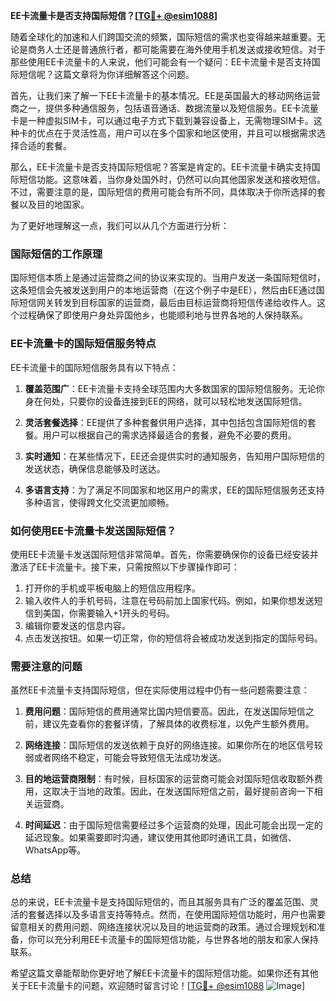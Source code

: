 **EE卡流量卡是否支持国际短信？[[TG💪+ @esim1088](https://t.me/s/esim1088)]**

随着全球化的加速和人们跨国交流的频繁，国际短信的需求也变得越来越重要。无论是商务人士还是普通旅行者，都可能需要在海外使用手机发送或接收短信。对于那些使用EE卡流量卡的人来说，他们可能会有一个疑问：EE卡流量卡是否支持国际短信呢？这篇文章将为你详细解答这个问题。

首先，让我们来了解一下EE卡流量卡的基本情况。EE是英国最大的移动网络运营商之一，提供多种通信服务，包括语音通话、数据流量以及短信服务。EE卡流量卡是一种虚拟SIM卡，可以通过电子方式下载到兼容设备上，无需物理SIM卡。这种卡的优点在于灵活性高，用户可以在多个国家和地区使用，并且可以根据需求选择合适的套餐。

那么，EE卡流量卡是否支持国际短信呢？答案是肯定的。EE卡流量卡确实支持国际短信功能。这意味着，当你身处国外时，仍然可以向其他国家发送和接收短信。不过，需要注意的是，国际短信的费用可能会有所不同，具体取决于你所选择的套餐以及目的地国家。

为了更好地理解这一点，我们可以从几个方面进行分析：

### 国际短信的工作原理

国际短信本质上是通过运营商之间的协议来实现的。当用户发送一条国际短信时，这条短信会先被发送到用户的本地运营商（在这个例子中是EE），然后由EE通过国际短信网关转发到目标国家的运营商，最后由目标运营商将短信传递给收件人。这个过程确保了即使用户身处异国他乡，也能顺利地与世界各地的人保持联系。

### EE卡流量卡的国际短信服务特点

EE卡流量卡的国际短信服务具有以下特点：

1. **覆盖范围广**：EE卡流量卡支持全球范围内大多数国家的国际短信服务。无论你身在何处，只要你的设备连接到EE的网络，就可以轻松地发送国际短信。
   
2. **灵活套餐选择**：EE提供了多种套餐供用户选择，其中包括包含国际短信的套餐。用户可以根据自己的需求选择最适合的套餐，避免不必要的费用。

3. **实时通知**：在某些情况下，EE还会提供实时的通知服务，告知用户国际短信的发送状态，确保信息能够及时送达。

4. **多语言支持**：为了满足不同国家和地区用户的需求，EE的国际短信服务还支持多种语言，使得跨文化交流更加顺畅。

### 如何使用EE卡流量卡发送国际短信？

使用EE卡流量卡发送国际短信非常简单。首先，你需要确保你的设备已经安装并激活了EE卡流量卡。接下来，只需按照以下步骤操作即可：

1. 打开你的手机或平板电脑上的短信应用程序。
2. 输入收件人的手机号码，注意在号码前加上国家代码。例如，如果你想发送短信到美国，你需要输入+1开头的号码。
3. 编辑你要发送的信息内容。
4. 点击发送按钮。如果一切正常，你的短信将会被成功发送到指定的国际号码。

### 需要注意的问题

虽然EE卡流量卡支持国际短信，但在实际使用过程中仍有一些问题需要注意：

1. **费用问题**：国际短信的费用通常比国内短信要高。因此，在发送国际短信之前，建议先查看你的套餐详情，了解具体的收费标准，以免产生额外费用。

2. **网络连接**：国际短信的发送依赖于良好的网络连接。如果你所在的地区信号较弱或者网络不稳定，可能会导致短信无法成功发送。

3. **目的地运营商限制**：有时候，目标国家的运营商可能会对国际短信收取额外费用，这取决于当地的政策。因此，在发送国际短信之前，最好提前咨询一下相关运营商。

4. **时间延迟**：由于国际短信需要经过多个运营商的处理，因此可能会出现一定的延迟现象。如果需要即时沟通，建议使用其他即时通讯工具，如微信、WhatsApp等。

### 总结

总的来说，EE卡流量卡是支持国际短信的，而且其服务具有广泛的覆盖范围、灵活的套餐选择以及多语言支持等特点。然而，在使用国际短信功能时，用户也需要留意相关的费用问题、网络连接状况以及目的地运营商的政策。通过合理规划和准备，你可以充分利用EE卡流量卡的国际短信功能，与世界各地的朋友和家人保持联系。

希望这篇文章能帮助你更好地了解EE卡流量卡的国际短信功能。如果你还有其他关于EE卡流量卡的问题，欢迎随时留言讨论！[[TG💪+ @esim1088](https://t.me/s/esim1088) ![Image](https://i.postimg.cc/4NQfJmqS/Snipaste-2025-05-13-00-14-12.png)]